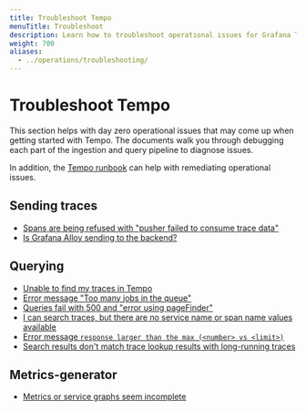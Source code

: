 ```yaml
---
title: Troubleshoot Tempo
menuTitle: Troubleshoot
description: Learn how to troubleshoot operational issues for Grafana Tempo.
weight: 700
aliases:
  - ../operations/troubleshooting/
---
```


# Troubleshoot Tempo

This section helps with day zero operational issues that may come up when getting started with Tempo.
The documents walk you through debugging each part of the ingestion and query pipeline to diagnose issues.

In addition, the [Tempo runbook](https://github.com/grafana/tempo/blob/main/operations/tempo-mixin/runbook.md) can help with remediating operational issues.

## Sending traces

- [Spans are being refused with "pusher failed to consume trace data"](https://grafana.com/docs/tempo/<TEMMPO_VERSION>/troubleshooting/send-traces/max-trace-limit-reached/)
- [Is Grafana Alloy sending to the backend?](https://grafana.com/docs/tempo/<TEMPO_VERSION>/troubleshooting/send-traces/alloy/)

## Querying

- [Unable to find my traces in Tempo](https://grafana.com/docs/tempo/<TEMPO_VERSION>/troubleshooting/unable-to-see-trace/)
- [Error message "Too many jobs in the queue"](https://grafana.com/docs/tempo/<TEMPO_VERSION>/troubleshooting/too-many-jobs-in-queue/)
- [Queries fail with 500 and "error using pageFinder"](https://grafana.com/docs/tempo/<TEMPO_VERSION>/troubleshooting/bad-blocks/)
- [I can search traces, but there are no service name or span name values available](https://grafana.com/docs/tempo/<TEMPO_VERSION>/troubleshooting/search-tag)
- [Error message `response larger than the max (<number> vs <limit>)`](https://grafana.com/docs/tempo/<TEMPO_VERSION>/troubleshooting/response-too-large/)
- [Search results don't match trace lookup results with long-running traces](https://grafana.com/docs/tempo/<TEMPO_VERSION>/troubleshooting/long-running-traces/)

## Metrics-generator

- [Metrics or service graphs seem incomplete](https://grafana.com/docs/tempo/<TEMPO_VERSION>/troubleshooting/metrics-generator/)
